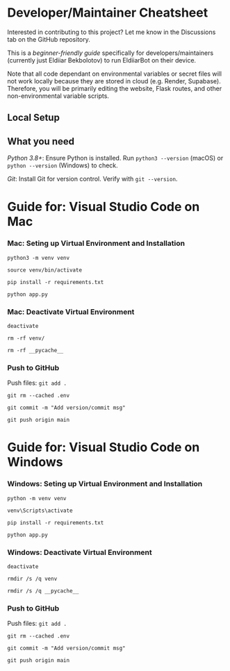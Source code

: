 # Developer/Maintainer Cheatsheet

Interested in contributing to this project? Let me know in the Discussions tab on the GitHub repository.

This is a _beginner-friendly guide_ specifically for developers/maintainers (currently just Eldiiar Bekbolotov) to run EldiiarBot on their device.

Note that all code dependant on environmental variables or secret files will not work locally because they are stored in cloud (e.g. Render, Supabase). Therefore, you will be primarily editing the website, Flask routes, and other non-environmental variable scripts.

## Local Setup

## What you need

_Python 3.8+_: Ensure Python is installed. Run `python3 --version` (macOS) or `python --version` (Windows) to check.

_Git_: Install Git for version control. Verify with `git --version`.

# Guide for: Visual Studio Code on Mac

### Mac: Seting up Virtual Environment and Installation

`python3 -m venv venv`

`source venv/bin/activate`

`pip install -r requirements.txt`

`python app.py`

### Mac: Deactivate Virtual Environment

`deactivate`

`rm -rf venv/`

`rm -rf __pycache__`

### Push to GitHub

Push files:
`git add .`

`git rm --cached .env`

`git commit -m "Add version/commit msg"`

`git push origin main`

# Guide for: Visual Studio Code on Windows

### Windows: Seting up Virtual Environment and Installation

`python -m venv venv`

`venv\Scripts\activate`

`pip install -r requirements.txt`

`python app.py`

### Windows: Deactivate Virtual Environment

`deactivate`

`rmdir /s /q venv`

`rmdir /s /q __pycache__`

### Push to GitHub

Push files:
`git add .`

`git rm --cached .env`

`git commit -m "Add version/commit msg"`

`git push origin main`
